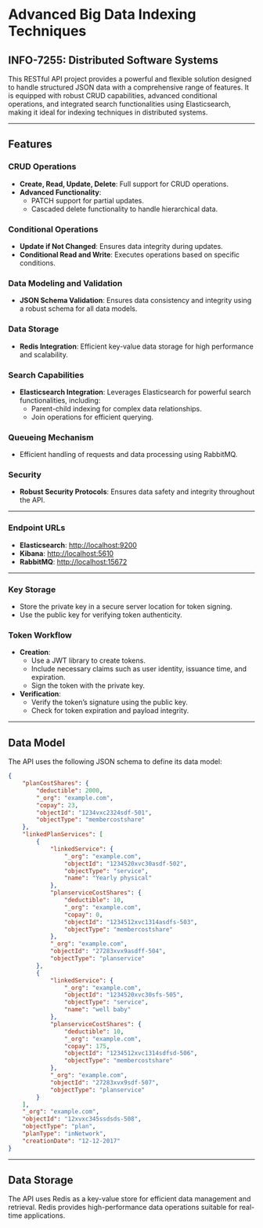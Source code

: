 # Advanced Big Data Indexing Techniques

## INFO-7255: Distributed Software Systems 

This RESTful API project provides a powerful and flexible solution designed to handle structured JSON data with a comprehensive range of features. It is equipped with robust CRUD capabilities, advanced conditional operations, and integrated search functionalities using Elasticsearch, making it ideal for indexing techniques in distributed systems.

---

## Features

### CRUD Operations
- **Create, Read, Update, Delete**: Full support for CRUD operations.
- **Advanced Functionality**:
  - PATCH support for partial updates.
  - Cascaded delete functionality to handle hierarchical data.

### Conditional Operations
- **Update if Not Changed**: Ensures data integrity during updates.
- **Conditional Read and Write**: Executes operations based on specific conditions.

### Data Modeling and Validation
- **JSON Schema Validation**: Ensures data consistency and integrity using a robust schema for all data models.

### Data Storage
- **Redis Integration**: Efficient key-value data storage for high performance and scalability.

### Search Capabilities
- **Elasticsearch Integration**: Leverages Elasticsearch for powerful search functionalities, including:
  - Parent-child indexing for complex data relationships.
  - Join operations for efficient querying.

### Queueing Mechanism
- Efficient handling of requests and data processing using RabbitMQ.

### Security
- **Robust Security Protocols**: Ensures data safety and integrity throughout the API.

---

### Endpoint URLs
- **Elasticsearch**: [http://localhost:9200](http://localhost:9200)
- **Kibana**: [http://localhost:5610](http://localhost:5610)
- **RabbitMQ**: [http://localhost:15672](http://localhost:15672)

---


### Key Storage
- Store the private key in a secure server location for token signing.
- Use the public key for verifying token authenticity.

### Token Workflow
- **Creation**:
  - Use a JWT library to create tokens.
  - Include necessary claims such as user identity, issuance time, and expiration.
  - Sign the token with the private key.
- **Verification**:
  - Verify the token’s signature using the public key.
  - Check for token expiration and payload integrity.

---

## Data Model
The API uses the following JSON schema to define its data model:

```json
{
    "planCostShares": {
        "deductible": 2000,
        "_org": "example.com",
        "copay": 23,
        "objectId": "1234vxc2324sdf-501",
        "objectType": "membercostshare"
    },
    "linkedPlanServices": [
        {
            "linkedService": {
                "_org": "example.com",
                "objectId": "1234520xvc30asdf-502",
                "objectType": "service",
                "name": "Yearly physical"
            },
            "planserviceCostShares": {
                "deductible": 10,
                "_org": "example.com",
                "copay": 0,
                "objectId": "1234512xvc1314asdfs-503",
                "objectType": "membercostshare"
            },
            "_org": "example.com",
            "objectId": "27283xvx9asdff-504",
            "objectType": "planservice"
        },
        {
            "linkedService": {
                "_org": "example.com",
                "objectId": "1234520xvc30sfs-505",
                "objectType": "service",
                "name": "well baby"
            },
            "planserviceCostShares": {
                "deductible": 10,
                "_org": "example.com",
                "copay": 175,
                "objectId": "1234512xvc1314sdfsd-506",
                "objectType": "membercostshare"
            },
            "_org": "example.com",
            "objectId": "27283xvx9sdf-507",
            "objectType": "planservice"
        }
    ],
    "_org": "example.com",
    "objectId": "12xvxc345ssdsds-508",
    "objectType": "plan",
    "planType": "inNetwork",
    "creationDate": "12-12-2017"
}
```

---

## Data Storage

The API uses Redis as a key-value store for efficient data management and retrieval. Redis provides high-performance data operations suitable for real-time applications.



